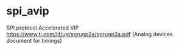 # spi_avip
SPI protocol Accelerated VIP 
https://www.ti.com/lit/ug/sprugp2a/sprugp2a.pdf (Analog devices document for timings)
